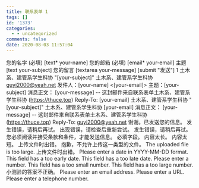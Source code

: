 ```yaml
---
title: 联系表单 1
tags: []
id: '1373'
categories:
  - - uncategorized
comments: false
date: 2020-08-03 11:57:04
---
```


您的名字 (必填) \[text\* your-name\] 您的邮箱 (必填) \[email\* your-email\] 主题 \[text your-subject\] 您的留言 \[textarea your-message\] \[submit "发送"\] 1 土木系、建管系学生科协 "\[your-subject\]" 土木系、建管系学生科协 guyi2000@yeah.net 发件人：\[your-name\] <\[your-email\]> 主题：\[your-subject\] 消息正文： \[your-message\] -- 这封邮件来自联系表单土木系、建管系学生科协 (https://thuce.top) Reply-To: \[your-email\] 土木系、建管系学生科协 "\[your-subject\]" 土木系、建管系学生科协 \[your-email\] 消息正文： \[your-message\] -- 这封邮件来自联系表单土木系、建管系学生科协 (https://thuce.top) Reply-To: guyi2000@yeah.net 谢谢。已发送您的信息。 发生错误，请稍后再试。 出现错误，请检查后重新尝试。 发生错误，请稍后再试。 您必须阅读并接受条款和条件，才能发送信息。 必填字段。 内容太长。 内容太短。 上传文件时出错。 抱歉，不允许上传这一类型的文件。 The uploaded file is too large. 上传文件时出错。 Please enter a date in YYYY-MM-DD format. This field has a too early date. This field has a too late date. Please enter a number. This field has a too small number. This field has a too large number. 小测验的答案不正确。 Please enter an email address. Please enter a URL. Please enter a telephone number.